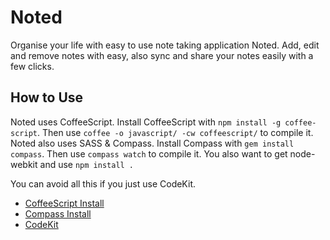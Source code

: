 Noted
====

Organise your life with easy to use note taking application Noted. Add, edit and remove notes with easy, also sync and share your notes easily with a few clicks.

## How to Use
Noted uses CoffeeScript. Install CoffeeScript with `npm install -g coffee-script`. Then use `coffee -o javascript/ -cw coffeescript/` to compile it. Noted also uses SASS & Compass. Install Compass with `gem install compass`. Then use `compass watch` to compile it. You also want to get node-webkit and use `npm install .`

You can avoid all this if you just use CodeKit.

- [CoffeeScript Install](http://coffeescript.org/#installation)
- [Compass Install](http://compass-style.org/install/)
- [CodeKit](http://incident57.com/codekit/)
